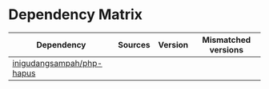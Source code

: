 # Dependency Matrix

Dependency | Sources | Version | Mismatched versions
---------- | ------- | ------- | -------------------
[inigudangsampah/php-hapus](https://github.com/inigudangsampah/php-hapus.git) |  | []() | 
